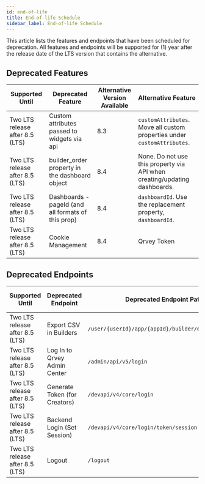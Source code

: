 ```yaml
---
id: end-of-life
title: End-of-life Schedule
sidebar_label: End-of-life Schedule
---
```


<div>

This article lists the features and endpoints that have been scheduled for deprecation. All features and endpoints will be supported for (1) year after the release date of the LTS version that contains the alternative.

## Deprecated Features


| **Supported Until** | **Deprecated Feature** | **Alternative Version Available** | **Alternative Feature** |
| --- | --- | --- | --- |
| Two LTS release after 8.5 (LTS) | Custom attributes passed to widgets via api | 8.3 | `customAttributes`. Move all custom properties under `customAttributes`. |
| Two LTS release after 8.5 (LTS) | builder_order property in the dashboard object | 8.4 | None. Do not use this property via API when creating/updating dashboards. |
| Two LTS release after 8.5 (LTS) | Dashboards - pageId (and all formats of this prop) | 8.4 | `dashboardId`. Use the replacement property, `dashboardId`. |
| Two LTS release after 8.5 (LTS) | Cookie Management | 8.4 | Qrvey Token |


## Deprecated Endpoints

| **Supported Until** | **Deprecated Endpoint** | **Deprecated Endpoint Path** | **Alternative Version Available** | **Alternative Endpoint** |
| --- | --- | --- | --- | --- |
| Two LTS release after 8.5 (LTS) |  Export CSV in Builders | `/user/{userId}/app/{appId}/builder/export/answers` | 8.3 | `/user/#{user_id}/app/#{application_id}/qrvey/#{table_id}/export/answers` |
| Two LTS release after 8.5 (LTS) |  Log In to Qrvey Admin Center | `/admin/api/v5/login` | 8.4 | `/api/admin/v6/login` |
| Two LTS release after 8.5 (LTS) |  Generate Token (for Creators) | `/devapi/v4/core/login` | 8.4 | `/api/admin/v6/login` |
| Two LTS release after 8.5 (LTS) |  Backend Login (Set Session) | `/devapi/v4/core/login/token/session` | 8.4 | `/api/admin/v6/login` |
| Two LTS release after 8.5 (LTS) |  Logout | `/logout` | 8.4 | `api/admin/v6/logout` |


</div>